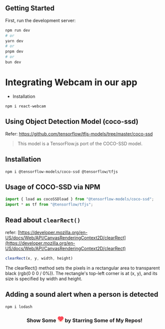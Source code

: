 

## Getting Started

First, run the development server:

```bash
npm run dev
# or
yarn dev
# or
pnpm dev
# or
bun dev
```

# Integrating Webcam in our app

- Installation

```shell
npm i react-webcam
```

## Using Object Detection Model (coco-ssd)

Refer: https://github.com/tensorflow/tfjs-models/tree/master/coco-ssd

> This model is a TensorFlow.js port of the COCO-SSD model.

## Installation

```shell
npm i @tensorflow-models/coco-ssd @tensorflow/tfjs
```

## Usage of COCO-SSD via NPM

```js
import { load as cocoSSDload } from "@tensorflow-models/coco-ssd";
import * as tf from "@tensorflow/tfjs";
```

## Read about `clearRect()`

refer: [https://developer.mozilla.org/en-US/docs/Web/API/CanvasRenderingContext2D/clearRect](https://developer.mozilla.org/en-US/docs/Web/API/CanvasRenderingContext2D/clearRect)

```js
clearRect(x, y, width, height)
```

The clearRect() method sets the pixels in a rectangular area to transparent black (rgb(0 0 0 / 0%)). The rectangle's top-left corner is at (x, y), and its size is specified by width and height.

## Adding a sound alert when a person is detected

```shell
npm i lodash
```

<div align="center">
<h3> Show Some <img src="https://github.com/AnshSinghSonkhia/AnshSinghSonkhia/blob/main/icons/love.png" title="Love" alt="Love" width="20" height="20"/> by Starring Some of My Repos! </h3>
</div>
